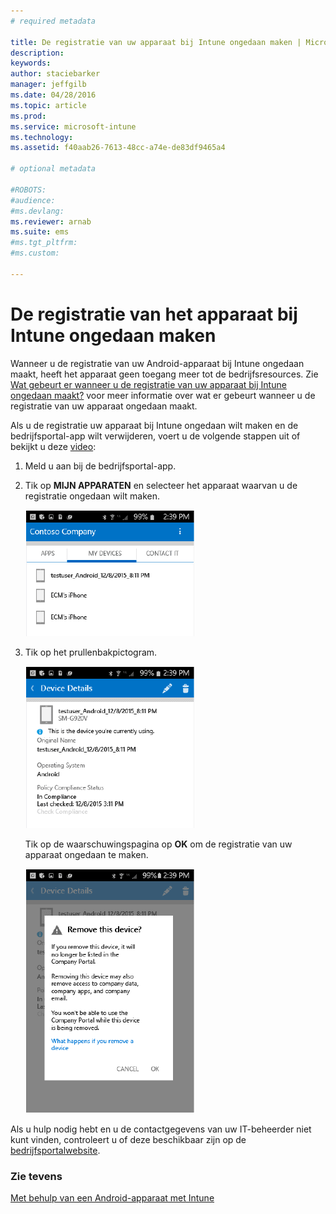 ```yaml
---
# required metadata

title: De registratie van uw apparaat bij Intune ongedaan maken | Microsoft Intune
description:
keywords:
author: staciebarker
manager: jeffgilb
ms.date: 04/28/2016
ms.topic: article
ms.prod:
ms.service: microsoft-intune
ms.technology:
ms.assetid: f40aab26-7613-48cc-a74e-de83df9465a4

# optional metadata

#ROBOTS:
#audience:
#ms.devlang:
ms.reviewer: arnab
ms.suite: ems
#ms.tgt_pltfrm:
#ms.custom:

---
```



# De registratie van het apparaat bij Intune ongedaan maken

Wanneer u de registratie van uw Android-apparaat bij Intune ongedaan maakt, heeft het apparaat geen toegang meer tot de bedrijfsresources.  Zie [Wat gebeurt er wanneer u de registratie van uw apparaat bij Intune ongedaan maakt?](what-happens-if-you-unenroll-your-device-from-intune-android.md) voor meer informatie over wat er gebeurt wanneer u de registratie van uw apparaat ongedaan maakt.

Als u de registratie uw apparaat bij Intune ongedaan wilt maken en de bedrijfsportal-app wilt verwijderen, voert u de volgende stappen uit of bekijkt u deze [video](http://aka.ms/gyq2du):

1.  Meld u aan bij de bedrijfsportal-app.

2.  Tik op **MIJN APPARATEN** en selecteer het apparaat waarvan u de registratie ongedaan wilt maken.

    ![android-bedrijfsportal-uitschrijven-kiezen-apparaat](./media/andr-1-my-devices-choose.png)

3.  Tik op het prullenbakpictogram.

    ![android-bedrijfsportal-uitschrijven-tikken-prullenbak](./media/andr-2-tap-trashcan.png)

    Tik op de waarschuwingspagina op **OK** om de registratie van uw apparaat ongedaan te maken.

    ![android-bedrijfsportal-uitschrijven-waarschuwing](./media/andr-3-warning-about-remove.png)

Als u hulp nodig hebt en u de contactgegevens van uw IT-beheerder niet kunt vinden, controleert u of deze beschikbaar zijn op de [bedrijfsportalwebsite](http://portal.manage.microsoft.com).

### Zie tevens
[Met behulp van een Android-apparaat met Intune](using-your-android-device-with-intune.md)

<!--HONumber=Jun16_HO1-->


